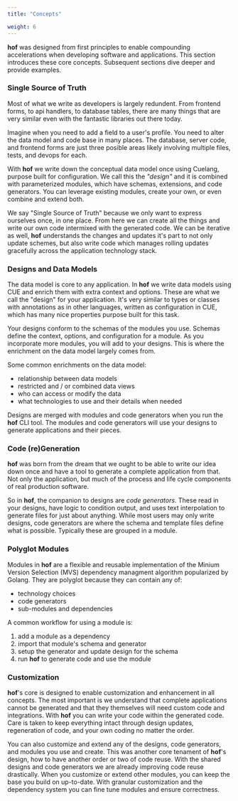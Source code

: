 ```yaml
---
title: "Concepts"

weight: 6
---
```


__hof__ was designed from first principles to
enable compounding accelerations when
developing software and applications.
This section introduces these core concepts.
Subsequent sections dive deeper and provide examples.


### Single Source of Truth

Most of what we write as developers is largely redundent.
From frontend forms, to api handlers, to database tables,
there are many things that are very similar even with the
fantastic libraries out there today.

Imagine when you need to add a field to a user's profile.
You need to alter the data model and code base in many places.
The database, server code, and frontend forms are just three posible areas
likely involving multiple files, tests, and devops for each.

With __hof__ we write down the conceptual data model once
using Cuelang, purpose built for configuration.
We call this the _"design"_ and it is combined with
parameterized modules, which have schemas, extensions, and code generators.
You can leverage existing modules, create your own, or even combine and extend both.

We say "Single Source of Truth" because we only want to express ourselves once, in one place.
From here we can create all the things and write our own code intermixed with the generated code.
We can be iterative as well, __hof__ understands the changes and updates it's part
to not only update schemes, but also write code which manages rolling updates gracefully
across the application technology stack.


### Designs and Data Models

The data model is core to any application.
In __hof__ we write data models using CUE
and enrich them with extra context and options.
These are what we call the "design" for your application.
It's very similar to types or classes
with annotations as in other languages,
written as configuration in CUE,
which has many nice properties purpose built for this task.

Your designs conform to the schemas of the modules you use.
Schemas define the context, options, and configuration for a module.
As you incorporate more modules, you will add to your designs.
This is where the enrichment on the data model largely comes from.

Some common enrichments on the data model:

- relationship between data models
- restricted and / or combined data views
- who can access or modify the data
- what technologies to use and their details when needed

Designs are merged with modules and code generators when you run the __hof__ CLI tool.
The modules and code generators will use your designs to generate applications and their pieces.


### Code (re)Generation

__hof__ was born from the dream that we ought
to be able to write our idea down once
and have a tool to generate a complete
application from that.
Not only the application, but much of the
process and life cycle components of
real production software.

So in __hof__, the companion to designs are _code generators_.
These read in your designs, have logic to condition output,
and uses text interpolation to generate files for just about anything.
While most users may only write designs, code generators are where
the schema and template files define what is possible.
Typically these are grouped in a module.


### Polyglot Modules

Modules in __hof__ are a flexible and reusable implementation of the
Minium Version Selection (MVS)
dependency managment algorithm popularized by Golang.
They are polyglot because they can contain any of:

- technology choices
- code generators
- sub-modules and dependencies

A common workflow for using a module is:

1. add a module as a dependency
2. import that module's schema and generator
3. setup the generator and update design for the schema
4. run __hof__ to generate code and use the module


### Customization

__hof__'s core is designed to enable
customization and enhancement in all concepts.
The most important is we understand that
complete applications cannot be generated
and that they themselves will need
custom code and integrations.
With __hof__ you can write your code
within the generated code.
Care is taken to keep everything intact
through design updates, regeneration of code,
and your own coding no matter the order.

You can also customize and extend any of the
designs, code generators, and modules you use and create.
This was another core tenament of __hof__'s design,
how to have another order or two of code reuse.
With the shared designs and code generators
we are already improving code reuse drastically.
When you customize or extend other modules,
you can keep the base you build on up-to-date.
With granular customization and the dependency system
you can fine tune modules and ensure correctness.


